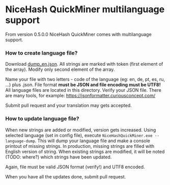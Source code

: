 # NiceHash QuickMiner multilanguage support

From version 0.5.0.0 NiceHash QuickMiner comes with multilanguage support.

### How to create language file?
Download [dump_en.json](/lang/dump_en.json). All strings are marked with token (first element of the array). Modify only second element of the array.

Name your file with two letters - code of the language (eg: en, de, pt, es, ru, ...) plus .json. File format **must be JSON and file encoding must be UTF8!** All language files are located in this directory. Verify your JSON file. There are many tools, for example: https://jsonformatter.curiousconcept.com/

Submit pull request and your translation may gets accepted.

### How to update language file?

When new strings are added or modified, version gets increased. Using selected language (set in config file), execute `NiceHashQuickMiner.exe --language-dump`. This will dump your language file and make a console printout of missing strings. In production, missing strings are filled with English version of string. When existing strings are modified, it will be noted (TODO: where?) which strings have been updated.

Again, file must be valid JSON format (verify!) and UTF8 encoded.

When you have all the updates done, submit pull request.
